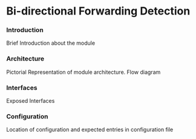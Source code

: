 # Bi-directional Forwarding Detection

### Introduction
Brief Introduction about the module

### Architecture
Pictorial Representation of module architecture. Flow diagram

### Interfaces
Exposed Interfaces

### Configuration
Location of configuration and expected entries in configuration file
